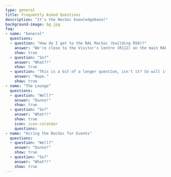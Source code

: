 ```yaml
---
type: general
title: Frequently Asked Questions
description: "It's the RecSoc knowledgebase!"
background-image: bg.jpg
faq:
- name: "General"
  questions:
  - question: "How do I get to the RAL RecSoc (building R58)?"
    answer: "We're close to the Visitor's Centre (R112) on the main RAL site. You can go through a turnstile in the fence to get to the RecSoc. The South Car park is the closest car park."
    show: true
  - question: "So?"
    answer: "What?!"
    show: true
  - question: "This is a bit of a longer question, isn't it? So will it have a longer answer?"
    answer: "Nope."
    show: true
- name: "The Lounge"
  questions:
  - question: "Well?"
    answer: "Dunno!"
    show: true
  - question: "So?"
    answer: "What?!"
    show: true
    icon: icon-calendar
    questions:
- name: "Hiring the RecSoc for Events"
  questions:
  - question: "Well?"
    answer: "Dunno!"
    show: true
  - question: "So?"
    answer: "What?!"
    show: true
---
```

